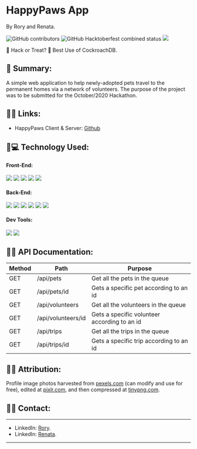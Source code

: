 # HappyPaws App 
By Rory and Renata.

![GitHub contributors](https://img.shields.io/github/contributors/SharkDemon/happy-paws?style=plastic&logoColor=white&color=blue)
![GitHub Hacktoberfest combined status](https://img.shields.io/github/hacktoberfest/2020/SharkDemon/happy-paws?style=plastic)
![](https://img.shields.io/badge/Hackathon-Winner🏆-informational?style=flat&logo=hackathon&logoColor=white&color=sucess)


🥇 Hack or Treat? 🎃 Best Use of CockroachDB.

## 📌 Summary:

A simple web application to help newly-adopted pets travel to the permanent homes via a network of volunteers. The purpose of the project was to be submitted for the October/2020 Hackathon.  


## 📌🔗 Links:

* HappyPaws Client & Server: [Github](https://github.com/SharkDemon/happy-paws)

## 📌💻 Technology Used:

#### Front-End: 

![](https://img.shields.io/badge/Code-CSS-informational?style=flat&logo=css&logoColor=white&color=sucess)
![](https://img.shields.io/badge/Code-React-informational?style=flat&logo=react&logoColor=white&color=sucess)
![](https://img.shields.io/badge/Code-ReactRouter-informational?style=flat&logo=react&logoColor=white&color=sucess)
![](https://img.shields.io/badge/Code-HTML5-informational?style=flat&logo=html&logoColor=white&color=sucess)
![](https://img.shields.io/badge/Code-Enzyme-informational?style=flat&logo=enzyme&logoColor=white&color=sucess)

#### Back-End: 

![](https://img.shields.io/badge/Code-SpringBoot-informational?style=flat&logo=springboot&logoColor=white&color=success)
![](https://img.shields.io/badge/Code-REST-informational?style=flat&logo=rest&logoColor=white&color=success)
![](https://img.shields.io/badge/Code-Maven-informational?style=flat&logo=maven&logoColor=white&color=success)
![](https://img.shields.io/badge/Code-Docker-informational?style=flat&logo=docker&logoColor=white&color=success)
![](https://img.shields.io/badge/Code-Flyway-informational?style=flat&logo=flyway&logoColor=white&color=success)
![](https://img.shields.io/badge/Code-CockroachDB-informational?style=flat&logo=cockroachdb&logoColor=white&color=success)

#### Dev Tools:

![](https://img.shields.io/badge/Git-informational?style=flat&logo=git&logoColor=white&color=sucess)
![](https://img.shields.io/badge/GitHub-informational?style=flat&logo=github&logoColor=white&color=sucess)

## 📌📄 API Documentation:

| Method | Path               | Purpose                                                        |
| ------ | ------------------ | -------------------------------------------------------------- |
| GET    | /api/pets          | Get all the pets in the queue                                  |
| GET    | /api/pets/id       | Gets a specific pet according to an id                         |
| GET    | /api/volunteers    | Get all the volunteers in the queue                            |
| GET    | /api/volunteers/id | Gets a specific volunteer according to an id                   |
| GET    | /api/trips         | Get all the trips in the queue                                 |
| GET    | /api/trips/id      | Gets a specific trip according to an id                        |

## 📌📇 Attribution:

Profile image photos harvested from [pexels.com](https://www.pexels.com) (can modify and use for free), edited at [pixlr.com](https://pixlr.com/x/), and then compressed at [tinypng.com](https://tinypng.com/).

## 📌📇 Contact:
<hr>

- LinkedIn: [Rory](https://www.linkedin.com/in/taxman2k/).
- LinkedIn: [Renata](https://www.linkedin.com/in/renatafd/?locale=en_US).

<hr>
